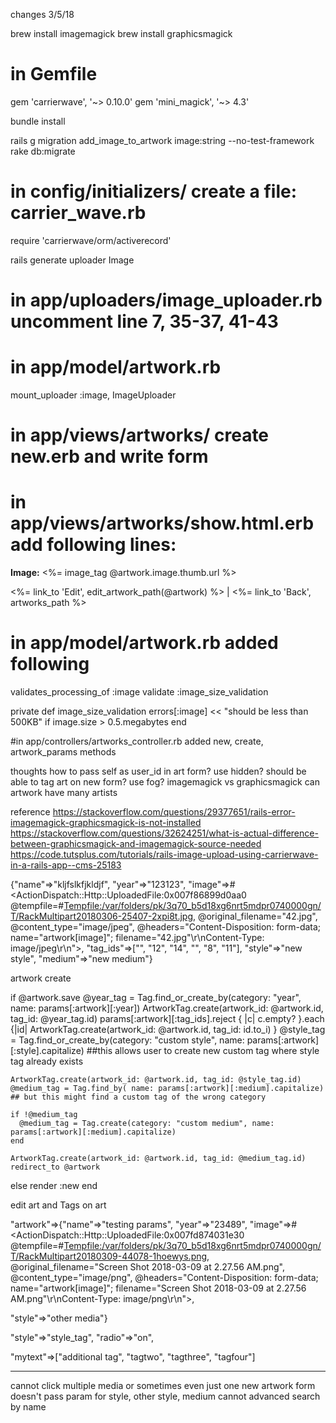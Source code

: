 changes 3/5/18

brew install imagemagick
brew install graphicsmagick

# in Gemfile
gem 'carrierwave', '~> 0.10.0'
gem 'mini_magick', '~> 4.3'

bundle install

rails g migration add_image_to_artwork image:string --no-test-framework
rake db:migrate

# in config/initializers/   create a file: carrier_wave.rb
 require 'carrierwave/orm/activerecord'

rails generate uploader Image

# in app/uploaders/image_uploader.rb uncomment line 7, 35-37, 41-43

# in app/model/artwork.rb
mount_uploader :image, ImageUploader

# in app/views/artworks/ create new.erb and write form

# in app/views/artworks/show.html.erb add following lines:

<p>
  <strong>Image:</strong>
  <%= image_tag @artwork.image.thumb.url %>
</p>

<%= link_to 'Edit', edit_artwork_path(@artwork) %> |
<%= link_to 'Back', artworks_path %>

# in app/model/artwork.rb added following
validates_processing_of :image
validate :image_size_validation

private
  def image_size_validation
    errors[:image] << "should be less than 500KB" if image.size > 0.5.megabytes
  end

#in app/controllers/artworks_controller.rb added new, create, artwork_params methods


thoughts
how to pass self as user_id in art form? use hidden?
should be able to tag art on new form?
use fog?
imagemagick vs graphicsmagick
can artwork have many artists

reference
https://stackoverflow.com/questions/29377651/rails-error-imagemagick-graphicsmagick-is-not-installed
https://stackoverflow.com/questions/32624251/what-is-actual-difference-between-graphicsmagick-and-imagemagick-source-needed
https://code.tutsplus.com/tutorials/rails-image-upload-using-carrierwave-in-a-rails-app--cms-25183



 {"name"=>"kljfslkfjkldjf",
 "year"=>"123123",
 "image"=>#<ActionDispatch::Http::UploadedFile:0x007f86899d0aa0 @tempfile=#<Tempfile:/var/folders/pk/3q70_b5d18xg6nrt5mdpr0740000gn/T/RackMultipart20180306-25407-2xpi8t.jpg>,
  @original_filename="42.jpg",
  @content_type="image/jpeg",
  @headers="Content-Disposition: form-data; name=\"artwork[image]\"; filename=\"42.jpg\"\r\nContent-Type: image/jpeg\r\n">,
  "tag_ids"=>["", "12", "14", "", "8", "11"],
  "style"=>"new style",
  "medium"=>"new medium"}



artwork create

  if @artwork.save
    @year_tag = Tag.find_or_create_by(category: "year", name: params[:artwork][:year])
    ArtworkTag.create(artwork_id: @artwork.id, tag_id: @year_tag.id)
    params[:artwork][:tag_ids].reject { |c| c.empty? }.each {|id| ArtworkTag.create(artwork_id: @artwork.id, tag_id: id.to_i) }
    @style_tag = Tag.find_or_create_by(category: "custom style", name: params[:artwork][:style].capitalize) ##this allows user to create new custom tag where style tag already exists

    ArtworkTag.create(artwork_id: @artwork.id, tag_id: @style_tag.id)
    @medium_tag = Tag.find_by( name: params[:artwork][:medium].capitalize) ## but this might find a custom tag of the wrong category

    if !@medium_tag
      @medium_tag = Tag.create(category: "custom medium", name: params[:artwork][:medium].capitalize)
    end

    ArtworkTag.create(artwork_id: @artwork.id, tag_id: @medium_tag.id)
    redirect_to @artwork
  else
    render :new
  end

  edit art and Tags on art

 "artwork"=>{"name"=>"testing params",
  "year"=>"23489",
  "image"=>#<ActionDispatch::Http::UploadedFile:0x007fd874031e30 @tempfile=#<Tempfile:/var/folders/pk/3q70_b5d18xg6nrt5mdpr0740000gn/T/RackMultipart20180309-44078-1hoewys.png>,
@original_filename="Screen Shot 2018-03-09 at 2.27.56 AM.png", @content_type="image/png", @headers="Content-Disposition: form-data; name=\"artwork[image]\"; filename=\"Screen Shot 2018-03-09 at 2.27.56 AM.png\"\r\nContent-Type: image/png\r\n">,

  "style"=>"other media"}

 "style"=>"style_tag", "radio"=>"on",

 "mytext"=>["additional tag", "tagtwo", "tagthree", "tagfour"]


________________________
cannot click multiple media or sometimes even just one
new artwork form doesn't pass param for style, other style, medium
cannot advanced search by name
